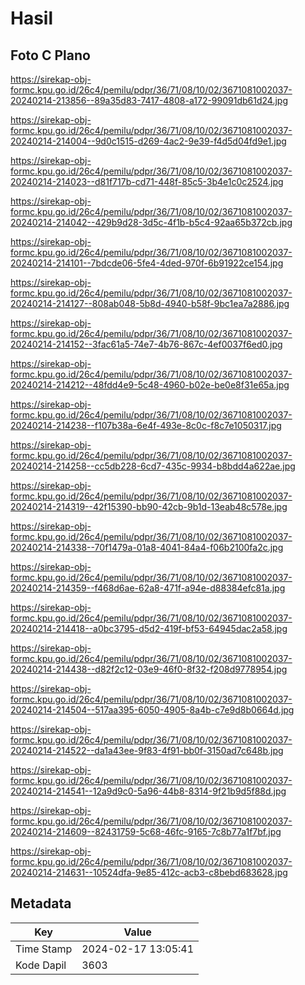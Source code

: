 # Hasil

## Foto C Plano

https://sirekap-obj-formc.kpu.go.id/26c4/pemilu/pdpr/36/71/08/10/02/3671081002037-20240214-213856--89a35d83-7417-4808-a172-99091db61d24.jpg

https://sirekap-obj-formc.kpu.go.id/26c4/pemilu/pdpr/36/71/08/10/02/3671081002037-20240214-214004--9d0c1515-d269-4ac2-9e39-f4d5d04fd9e1.jpg

https://sirekap-obj-formc.kpu.go.id/26c4/pemilu/pdpr/36/71/08/10/02/3671081002037-20240214-214023--d81f717b-cd71-448f-85c5-3b4e1c0c2524.jpg

https://sirekap-obj-formc.kpu.go.id/26c4/pemilu/pdpr/36/71/08/10/02/3671081002037-20240214-214042--429b9d28-3d5c-4f1b-b5c4-92aa65b372cb.jpg

https://sirekap-obj-formc.kpu.go.id/26c4/pemilu/pdpr/36/71/08/10/02/3671081002037-20240214-214101--7bdcde06-5fe4-4ded-970f-6b91922ce154.jpg

https://sirekap-obj-formc.kpu.go.id/26c4/pemilu/pdpr/36/71/08/10/02/3671081002037-20240214-214127--808ab048-5b8d-4940-b58f-9bc1ea7a2886.jpg

https://sirekap-obj-formc.kpu.go.id/26c4/pemilu/pdpr/36/71/08/10/02/3671081002037-20240214-214152--3fac61a5-74e7-4b76-867c-4ef0037f6ed0.jpg

https://sirekap-obj-formc.kpu.go.id/26c4/pemilu/pdpr/36/71/08/10/02/3671081002037-20240214-214212--48fdd4e9-5c48-4960-b02e-be0e8f31e65a.jpg

https://sirekap-obj-formc.kpu.go.id/26c4/pemilu/pdpr/36/71/08/10/02/3671081002037-20240214-214238--f107b38a-6e4f-493e-8c0c-f8c7e1050317.jpg

https://sirekap-obj-formc.kpu.go.id/26c4/pemilu/pdpr/36/71/08/10/02/3671081002037-20240214-214258--cc5db228-6cd7-435c-9934-b8bdd4a622ae.jpg

https://sirekap-obj-formc.kpu.go.id/26c4/pemilu/pdpr/36/71/08/10/02/3671081002037-20240214-214319--42f15390-bb90-42cb-9b1d-13eab48c578e.jpg

https://sirekap-obj-formc.kpu.go.id/26c4/pemilu/pdpr/36/71/08/10/02/3671081002037-20240214-214338--70f1479a-01a8-4041-84a4-f06b2100fa2c.jpg

https://sirekap-obj-formc.kpu.go.id/26c4/pemilu/pdpr/36/71/08/10/02/3671081002037-20240214-214359--f468d6ae-62a8-471f-a94e-d88384efc81a.jpg

https://sirekap-obj-formc.kpu.go.id/26c4/pemilu/pdpr/36/71/08/10/02/3671081002037-20240214-214418--a0bc3795-d5d2-419f-bf53-64945dac2a58.jpg

https://sirekap-obj-formc.kpu.go.id/26c4/pemilu/pdpr/36/71/08/10/02/3671081002037-20240214-214438--d82f2c12-03e9-46f0-8f32-f208d9778954.jpg

https://sirekap-obj-formc.kpu.go.id/26c4/pemilu/pdpr/36/71/08/10/02/3671081002037-20240214-214504--517aa395-6050-4905-8a4b-c7e9d8b0664d.jpg

https://sirekap-obj-formc.kpu.go.id/26c4/pemilu/pdpr/36/71/08/10/02/3671081002037-20240214-214522--da1a43ee-9f83-4f91-bb0f-3150ad7c648b.jpg

https://sirekap-obj-formc.kpu.go.id/26c4/pemilu/pdpr/36/71/08/10/02/3671081002037-20240214-214541--12a9d9c0-5a96-44b8-8314-9f21b9d5f88d.jpg

https://sirekap-obj-formc.kpu.go.id/26c4/pemilu/pdpr/36/71/08/10/02/3671081002037-20240214-214609--82431759-5c68-46fc-9165-7c8b77a1f7bf.jpg

https://sirekap-obj-formc.kpu.go.id/26c4/pemilu/pdpr/36/71/08/10/02/3671081002037-20240214-214631--10524dfa-9e85-412c-acb3-c8bebd683628.jpg


## Metadata

| Key        | Value               |
| ---------- | ------------------- |
| Time Stamp | 2024-02-17 13:05:41 |
| Kode Dapil | 3603                |



